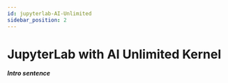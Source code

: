 ```yaml
---
id: jupyterlab-AI-Unlimited
sidebar_position: 2
---
```


# JupyterLab with AI Unlimited Kernel

***Intro sentence***